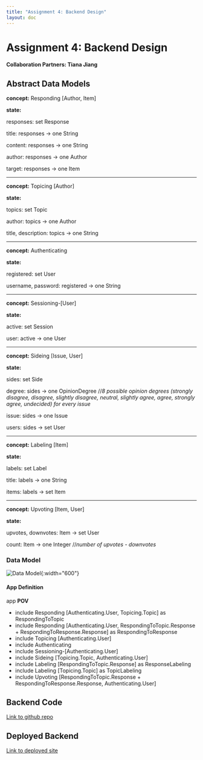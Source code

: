 ```yaml
---
title: "Assignment 4: Backend Design"
layout: doc
---
```


# Assignment 4: Backend Design
#### Collaboration Partners: Tiana Jiang
## Abstract Data Models
**concept:** Responding [Author, Item]

<!-- **purpose:** share opinions on text, which allows for discussions and learning of different perspectives

**principle:** after a piece of text is posted, an opinion on the piece of text can be written and shared -->

**state:**

responses: set Response

title: responses -> one String

content: responses -> one String

author: responses -> one Author

target: responses -> one Item

<!-- **actions:** -->
<!-- 
```
createResponse(content: String, user: User, target: Target, out response: Response)
    make a new Response that corresponds to the title, text, the user who wrote the Response,
    the issue the response is for, and the side of the issue the response is arguing for.
    The default vote amount is 0.

deleteResponse(user: User, response: Resonse)
    delete the specified response made by the User. The user must have been the author of response before this.
```  -->

---

**concept:** Topicing [Author]

**state:**

topics: set Topic

author: topics -> one Author

title, description: topics -> one String

---

**concept:** Authenticating

**state:**

registered: set User

username, password: registered -> one String

---

**concept:** Sessioning-[User]

**state:**

active: set Session

user: active -> one User

---

**concept:** Sideing [Issue, User]

**state:**

sides: set Side

degree: sides -> one OpinionDegree //*8 possible opinion degrees (strongly disagree, disagree, slightly disagree, neutral, slightly agree, agree, strongly agree, undecided) for every issue*

issue: sides -> one Issue

users: sides -> set User

---

**concept:** Labeling [Item]

**state:**

labels: set Label

title: labels -> one String

items: labels -> set Item

---

**concept:** Upvoting [Item, User]

**state:**

upvotes, downvotes: Item -> set User

count: Item -> one Integer //*number of upvotes - downvotes*

### Data Model

![Data Model](./datamodel.png){:width="600"}

#### App Definition
app  **POV**
- include Responding [Authenticating.User, Topicing.Topic] as RespondingToTopic
- include Responding [Authenticating.User, RespondingToTopic.Response + RespondingToResponse.Response] as RespondingToResponse
- include Topicing [Authenticating.User]
- include Authenticating
- include Sessioning-[Authenticating.User]
- include Sideing [Topicing.Topic, Authenticating.User]
- include Labeling [RespondingToTopic.Response] as ResponseLabeling
- include Labeling [Topicing.Topic] as TopicLabeling
- include Upvoting [RespondingToTopic.Response + RespondingToResponse.Response, Authenticating.User]
<!-- - include Upvoting [Topicing.Topic, Authenticating.User] as TopicUpvoting -->

## Backend Code

[Link to github repo](https://github.com/jenkiim/6104-backend)

## Deployed Backend

[Link to deployed site](https://6104-backend.vercel.app)


<!-- - whether to have undecided separately on sideing concept
- sideing concept -> 8 sides for each topic -> strongly disagree, disagree, slightly disagree, neutral, slightly agree, agree, strongly agree, undecided
    - including undecided


- response to topic
- response to response (two separate instances?)
- upvoting topics?
- responses have targets, not responsesToResponses
- description for topics? editing for topics? deleting for topics?
- nvmmmmm: need a get method for responses to responses for users? 

- can only create tag when adding it to post? or just create tag?

- data model diagram
    - can i reuse item for the target in responding concept and in upvotiing concept![alt text](<Note Oct 2, 2024.png>) -->